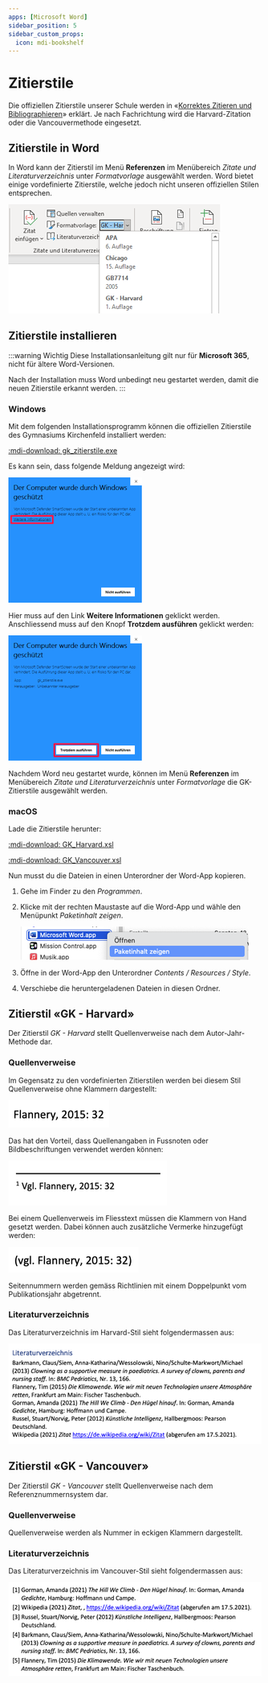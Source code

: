 ```yaml
---
apps: [Microsoft Word]
sidebar_position: 5
sidebar_custom_props:
  icon: mdi-bookshelf
---
```


# Zitierstile



Die offiziellen Zitierstile unserer Schule werden in «[Korrektes Zitieren und Bibliographieren](/downloads/korrektes-zitieren.pdf)» erklärt. Je nach Fachrichtung wird die Harvard-Zitation oder die Vancouvermethode eingesetzt.

## Zitierstile in Word

In Word kann der Zitierstil im Menü __Referenzen__ im Menübereich _Zitate und Literaturverzeichnis_ unter _Formatvorlage_ ausgewählt werden. Word bietet einige vordefinierte Zitierstile, welche jedoch nicht unseren offiziellen Stilen entsprechen.

![](./zitierstil-waehlen.png)

## Zitierstile installieren

:::warning Wichtig
Diese Installationsanleitung gilt nur für **Microsoft 365**, nicht für ältere Word-Versionen.

Nach der Installation muss Word unbedingt neu gestartet werden, damit die neuen Zitierstile erkannt werden.
:::

### Windows

Mit dem folgenden Installationsprogramm können die offiziellen Zitierstile des Gymnasiums Kirchenfeld installiert werden:

[:mdi-download: gk_zitierstile.exe](/downloads/gk_zitierstile.exe)

Es kann sein, dass folgende Meldung angezeigt wird:

![](./install-windows-1.png)

Hier muss auf den Link __Weitere Informationen__ geklickt werden. Anschliessend muss auf den Knopf __Trotzdem ausführen__ geklickt werden:

![](./install-windows-2.png)

Nachdem Word neu gestartet wurde, können im Menü __Referenzen__ im Menübereich _Zitate und Literaturverzeichnis_ unter _Formatvorlage_ die GK-Zitierstile ausgewählt werden.

### macOS

Lade die Zitierstile herunter:

[:mdi-download: GK_Harvard.xsl](/downloads/GK_Harvard.xsl)

[:mdi-download: GK_Vancouver.xsl](/downloads/GK_Vancouver.xsl)

Nun musst du die Dateien in einen Unterordner der Word-App kopieren.

1. Gehe im Finder zu den _Programmen_.
2. Klicke mit der rechten Maustaste auf die Word-App und wähle den Menüpunkt _Paketinhalt zeigen_.

    ![](./install-macos.png)

3. Öffne in der Word-App den Unterordner _Contents / Resources / Style_.
4. Verschiebe die heruntergeladenen Dateien in diesen Ordner.

## Zitierstil «GK - Harvard»

Der Zitierstil _GK - Harvard_ stellt Quellenverweise nach dem Autor-Jahr-Methode dar.

### Quellenverweise

Im Gegensatz zu den vordefinierten Zitierstilen werden bei diesem Stil Quellenverweise ohne Klammern dargestellt:

![](./harvard-book-1-cite.png)

Das hat den Vorteil, dass Quellenangaben in Fussnoten oder Bildbeschriftungen verwendet werden können:

![](./harvard-cite-footnote.png)

Bei einem Quellenverweis im Fliesstext müssen die Klammern von Hand gesetzt werden. Dabei können auch zusätzliche Vermerke hinzugefügt werden:

![](./harvard-cite-vgl.png)

Seitennummern werden gemäss Richtlinien mit einem Doppelpunkt vom Publikationsjahr abgetrennt.

### Literaturverzeichnis

Das Literaturverzeichnis im Harvard-Stil sieht folgendermassen aus:

![](./harvard-bib.png)


## Zitierstil «GK - Vancouver»

Der Zitierstil _GK - Vancouver_ stellt Quellenverweise nach dem Referenznummernsystem dar.

### Quellenverweise

Quellenverweise werden als Nummer in eckigen Klammern dargestellt.

### Literaturverzeichnis

Das Literaturverzeichnis im Vancouver-Stil sieht folgendermassen aus:

![](./vancouver-bib.png)
